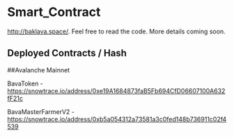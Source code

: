 # Smart_Contract

http://baklava.space/. Feel free to read the code. More details coming soon.

## Deployed Contracts / Hash

##Avalanche Mainnet

BavaToken - https://snowtrace.io/address/0xe19A1684873faB5Fb694CfD06607100A632fF21c

BavaMasterFarmerV2 - https://snowtrace.io/address/0xb5a054312a73581a3c0fed148b736911c02f4539
